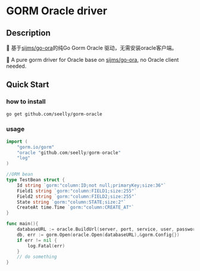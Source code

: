# GORM Oracle driver
## Description
📍 基于[sijms/go-ora](https://github.com/sijms/go-ora/)的纯Go Gorm Oracle 驱动，无需安装oracle客户端。


📍 A pure gorm driver for Oracle base on [sijms/go-ora](https://github.com/sijms/go-ora/), no Oracle client needed.

## Quick Start
### how to install 
```bash
go get github.com/seelly/gorm-oracle
```
### usage
```go
import (
    "gorm.io/gorm"
    "oracle "github.com/seelly/gorm-oracle"
    "log"
)

//ORM bean
type TestBean struct {
	Id string `gorm:"column:ID;not null;primaryKey;size:36"`
	Field1 string `gorm:"column:FIELD1;size:255"`
	Field2 string `gorm:"column:FIELD2;size:255"`
	State string `gorm:"column:STATE;size:2"`
	CreateAt time.Time `gorm:"column:CREATE_AT"`
}

func main(){
    databaseURL := oracle.BuildUrl(server, port, service, user, password, nil)
    db, err := gorm.Open(oracle.Open(databaseURL),&gorm.Config{})
    if err != nil {
        log.Fatal(err)
    }
    // do something
}
```
